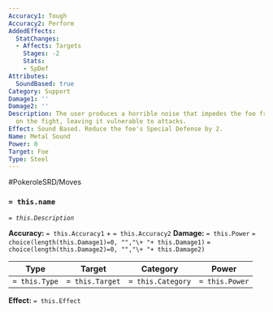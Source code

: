 ```yaml
---
Accuracy1: Tough
Accuracy2: Perform
AddedEffects:
  StatChanges:
  - Affects: Targets
    Stages: -2
    Stats:
    - SpDef
Attributes:
  SoundBased: true
Category: Support
Damage1: ''
Damage2: ''
Description: The user produces a horrible noise that impedes the foe from focusing
  on the fight, leaving it vulnerable to attacks.
Effect: Sound Based. Reduce the foe's Special Defense by 2.
Name: Metal Sound
Power: 0
Target: Foe
Type: Steel
---
```


#PokeroleSRD/Moves

### `= this.name` 
*`= this.Description`*

**Accuracy:** `= this.Accuracy1` + `= this.Accuracy2`
**Damage:** `= this.Power` `= choice(length(this.Damage1)=0, "","\+ "+ this.Damage1)` `= choice(length(this.Damage2)=0, "","\+ "+ this.Damage2)`

| Type          | Target          | Category          | Power          |
| ------------- | --------------- | ----------------  | -------------- |
| `= this.Type` | `= this.Target` | `= this.Category` | `= this.Power` | 

**Effect:** `= this.Effect`